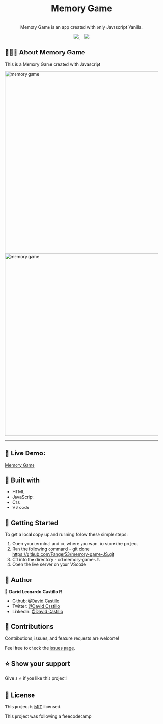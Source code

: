 <h1 align="center">Memory Game </h1>

<p align="center">
  
  <br>
   Memory Game is an app created with only Javascript Vanilla.
</p>

<p align="center">
  <a href="https://github.com/Fanger53/memory-game-JS/issues">
    <img src="https://img.shields.io/badge/REPORT%20A%20BUG-purple?style=for-the-badge">
  </a>
   ‎ ‎ ‎ ‎
  <a href="https://github.com/Fanger53/memory-game-JS/issues">
    <img src="https://img.shields.io/badge/Request%20a%20feature-purple?style=for-the-badge">
  </a>
</p>



## 👩🏼‍💻 About Memory Game

This is a Memory Game created with Javascript


<img width="600" alt="memory game" src="https://user-images.githubusercontent.com/31552010/114497937-c08b3a80-9be8-11eb-847d-8531a5c78d6a.png" align="center">
<img width="600" alt="memory game" src="https://user-images.githubusercontent.com/31552010/117100092-7a814c80-ad38-11eb-9cd8-dcde9e3cfcd6.png">



<hr>


## 🔴 Live Demo:

[Memory Game](https://raw.githack.com/Fanger53/memory-game-JS/master/dist/index.html)

## 🔧 Built with

- HTML
- JavaScript
- Css
- VS code




## 🤖 Getting Started

To get a local copy up and running follow these simple steps:

1. Open your terminal and cd where you want to store the project
2. Run the following command - git clone https://github.com/Fanger53/memory-game-JS.git
3. Cd into the directory - cd memory-game-Js
4. Open the live server on your VScode


## 👥 Author

👤 **David Leonardo Castillo R**

- Github: [@David Castillo](https://github.com/Fanger53)
- Twitter: [@David Castillo](https://twitter.com/DavidLe97005129)
- Linkedin: [@David Castillo](https://www.linkedin.com/in/david-castillo-61ba10b8/)


## 🤝 Contributions

Contributions, issues, and feature requests are welcome!

Feel free to check the [issues page](https://github.com/Fanger53/memory-game-JS/issues).


## ⭐ Show your support

Give a ⭐️ if you like this project!


## 📝 License

This project is [MIT](https://opensource.org/licenses/MIT) licensed.

This project was following a freecodecamp 
